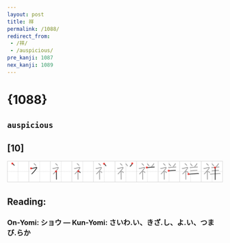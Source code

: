 ```yaml
---
layout: post
title: 祥
permalink: /1088/
redirect_from:
 - /祥/
 - /auspicious/
pre_kanji: 1087
nex_kanji: 1089
---
```


# {1088}

## `auspicious`

## [10]

<div class="stroke"><img src="../images/E7A5A5.png" /></div>

## Reading:

### On-Yomi: ショウ &mdash; Kun-Yomi: さいわ.い、きざ.し、よ.い、つまび.らか
